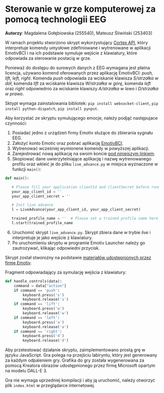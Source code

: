 # Sterowanie w grze komputerowej za pomocą technologii EEG

**Autorzy**: Magdalena Gołębiowska (255540), Mateusz Śliwiński (253403)

W ramach projektu stworzono skrypt wykorzystujący [Cortex API](https://emotiv.gitbook.io/cortex-api), który interpretuje komendy umysłowe 
zdefiniowane i wytrenowane w aplikacji EmotivBCI i na ich podstawie
symuluje wejście z klawiatury, które odpowiada za sterowanie postacią w grze.

Ponieważ do dostępu do surowych danych z EEG wymagana jest płatna
licencja, używano komend oferowanych przez aplikację
EmotivBCI: *push, lift, left, right*. Komenda *push* odpowiada
za wciskanie klawisza *S/strzałka w dół*, komenda *lift* za wciskanie
klawisza *W/strzałka w górę*, komenda *left* oraz *right* odpowiednio
za wciskanie klawiszy *A/strzałka w lewo* i *D/strzałka w prawo*.

Sktypt wymaga zainstalowania bibliotek: `pip install websocket-client`, `pip install python-dispatch`,
`pip install pynput`.

Aby korzystać ze skryptu symulującego emocje, należy podjąć następujace czynności:

1. Posiadać jedno z urządzeń firmy Emotiv służące do zbierania sygnału EEG.
2. Założyć  konto Emotic oraz pobrać aplikację [EmotivBCI](https://www.emotiv.com/products/emotiv-bci).
3. Wytrenować wcześniej wymionene komendy w powyższej aplikacji.
4. Zarejestrować nową aplikację na swoim koncie [pod niniejszym linkiem](https://account.emotiv.com/my-account/cortex-apps/).
5. Skopiować dane uwierzytelniające aplikację i nazwę wytrenowanego profilu oraz wkleić je do pliku `live_advance.py` w miejsca wyznaczone w funkcji `main()`:
 ```python
def main():

    # Please fill your application clientId and clientSecret before running script
    your_app_client_id = ''
    your_app_client_secret = ''

    # Init live advance
    l = LiveAdvance(your_app_client_id, your_app_client_secret)

    trained_profile_name = ''  # Please set a trained profile name here
    l.start(trained_profile_name
```
6. Uruchomić skrypt `live_advance.py`. Skrypt zbiera dane w trybie *live* i interpretuje je jako wejście z klawiatury.
7. Po uruchomieniu skryptu w programie Emotiv Launcher należy go zautrozywać, klikając odpowiedni przycisk.

Skrypt został stworozny na podstawie [materiałów udostępnionych przez firmę Emotiv](https://github.com/Emotiv/cortex-example/tree/master/python).

Fragment odpowiadający za symulację wejścia z klawiatury:
```python
def handle_controls(data):
    command = data["action"]
    if command == 'push':
        keyboard.press('s')
        keyboard.release('s')
    if command == 'lift':
        keyboard.press('w')
        keyboard.release('w')
    if command == 'left':
        keyboard.press('a')
        keyboard.release('a')
    if command == 'right':
        keyboard.press('d')
        keyboard.release('d')

```


Aby przetestować działanie skryptu, zaimplementowano prostą grę w języku JavaScript. Gra polega
na przejściu labiryntu, który jest generowany za każdym odpaleniem gry. Grafika do gry została wygenerowana
za pomocą Kreatora obrazów udostępnionego przez firmę Microsoft opartym na modelu DALL-E 3.

Gra nie wymaga uprzedniej kompilacji i aby ją uruchomić, należy otworzyć plik `index.html` w przeglądarce internetowej.

